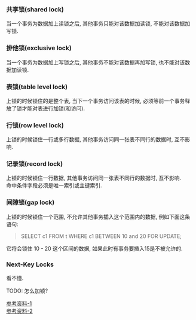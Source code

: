 
### 共享锁(shared lock)  
当一个事务为数据加上读锁之后, 其他事务只能对该数据加读锁, 不能对该数据加写锁.  

### 排他锁(exclusive lock)  
当一个事务为数据加上写锁之后, 其他事务不能对该数据再加写锁, 也不能对该数据加读锁.  

### 表锁(table level lock)  
上锁的时候锁住的是整个表, 当下一个事务访问该表的时候, 必须等前一个事务释放了锁才能对表进行加锁(和访问).

### 行锁(row level lock)  
上锁的时候锁住一行或多行数据, 其他事务访问同一张表不同行的数据时, 互不影响.  

### 记录锁(record lock)
上锁的时候锁住一行数据, 其他事务访问同一张表不同行的数据时, 互不影响.  
命中条件字段必须是唯一索引或主键索引.  

### 间隙锁(gap lock)
上锁的时候锁住一个范围, 不允许其他事务插入这个范围内的数据, 例如下面这条语句:   
> SELECT c1 FROM t WHERE c1 BETWEEN 10 and 20 FOR UPDATE;  

它将会锁住 10 - 20 这个区间的数据, 如果此时有事务要插入15是不被允许的.  


### Next-Key Locks
看不懂.  


TODO: 怎么加锁?


[参考资料-1](https://dev.mysql.com/doc/refman/8.0/en/innodb-locking.html)   
[参考资料-2](https://www.bilibili.com/video/BV1Fb4y1h7Fe?p=30)  
